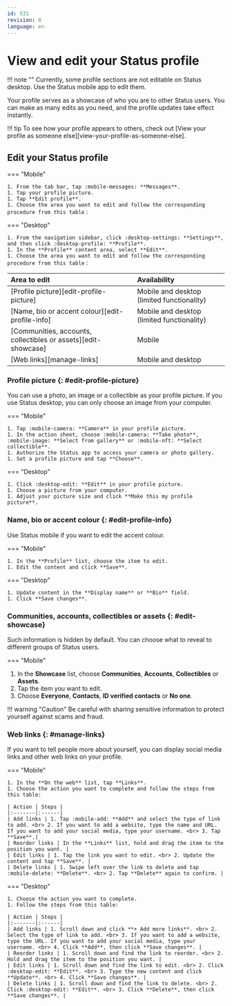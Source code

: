 ```yaml
---
id: 531
revision: 0
language: en
---
```


# View and edit your Status profile

!!! note ""
Currently, some profile sections are not editable on Status desktop. Use the Status mobile app to edit them.

Your profile serves as a showcase of who you are to other Status users. You can make as many edits as you need, and the profile updates take effect instantly.

!!! tip
To see how your profile appears to others, check out [View your profile as someone else][view-your-profile-as-someone-else].

## Edit your Status profile

=== "Mobile"

    1. From the tab bar, tap :mobile-messages: **Messages**.
    1. Tap your profile picture.
    1. Tap **Edit profile**.
    1. Choose the area you want to edit and follow the corresponding procedure from this table：

=== "Desktop"

    1. From the navigation sidebar, click :desktop-settings: **Settings**, and then click :desktop-profile: **Profile**.
    1. In the **Profile** content area, select **Edit**.
    1. Choose the area you want to edit and follow the corresponding procedure from this table：

| Area to edit                                                   | Availability                               |
| :------------------------------------------------------------- | :----------------------------------------- |
| [Profile picture][edit-profile-picture]                        | Mobile and desktop (limited functionality) |
| [Name, bio or accent colour][edit-profile-info]                | Mobile and desktop (limited functionality) |
| [Communities, accounts, collectibles or assets][edit-showcase] | Mobile                                     |
| [Web links][manage-links]                                      | Mobile and desktop                         |

### Profile picture {: #edit-profile-picture}

You can use a photo, an image or a collectible as your profile picture. If you use Status desktop, you can only choose an image from your computer.

=== "Mobile"

    1. Tap :mobile-camera: **Camera** in your profile picture.
    1. In the action sheet, choose :mobile-camera: **Take photo**, :mobile-image: **Select from gallery** or :mobile-nft: **Select collectible**.
    1. Authorize the Status app to access your camera or photo gallery.
    1. Set a profile picture and tap **Choose**.

=== "Desktop"

    1. Click :desktop-edit: **Edit** in your profile picture.
    1. Choose a picture from your computer.
    1. Adjust your picture size and click **Make this my profile picture**.

### Name, bio or accent colour {: #edit-profile-info}

Use Status mobile if you want to edit the accent colour.

=== "Mobile"

    1. In the **Profile** list, choose the item to edit.
    1. Edit the content and click **Save**.

=== "Desktop"

    1. Update content in the **Display name** or **Bio** field.
    1. Click **Save changes**.

### Communities, accounts, collectibles or assets {: #edit-showcase}

Such information is hidden by default. You can choose what to reveal to different groups of Status users.

=== "Mobile"

1. In the **Showcase** list, choose **Communities**, **Accounts**, **Collectibles** or **Assets**.
1. Tap the item you want to edit.
1. Choose **Everyone**, **Contacts**, **ID verified contacts** or **No one**.

!!! warning "Caution"
Be careful with sharing sensitive information to protect yourself against scams and fraud.

### Web links {: #manage-links}

If you want to tell people more about yourself, you can display social media links and other web links on your profile.

=== "Mobile"

    1. In the **On the web** list, tap **Links**.
    1. Choose the action you want to complete and follow the steps from this table:

    | Action | Steps |
    |:-------|:------|
    | Add links | 1. Tap :mobile-add: **Add** and select the type of link to add. <br> 2. If you want to add a website, type the name and URL. If you want to add your social media, type your username. <br> 3. Tap **Save**.|
    | Reorder links | In the **Links** list, hold and drag the item to the position you want. |
    | Edit links | 1. Tap the link you want to edit. <br> 2. Update the content and tap **Save**. |
    | Delete links | 1. Swipe left over the link to delete and tap :mobile-delete: **Delete**. <br> 2. Tap **Delete** again to confirm. |

=== "Desktop"

    1. Choose the action you want to complete.
    1. Follow the steps from this table:

    | Action | Steps |
    |:-------|:------|
    | Add links | 1. Scroll down and click **+ Add more links**. <br> 2. Select the type of link to add. <br> 3. If you want to add a website, type the URL. If you want to add your social media, type your username. <br> 4. Click **Add**, then click **Save changes**. |
    | Reorder links | 1. Scroll down and find the link to reorder. <br> 2. Hold and drag the item to the position you want. |
    | Edit links | 1. Scroll down and find the link to edit. <br> 2. Click :desktop-edit: **Edit**. <br> 3. Type the new content and click **Update**. <br> 4. Click **Save changes**. |
    | Delete links | 1. Scroll down and find the link to delete. <br> 2. Click :desktop-edit: **Edit**. <br> 3. Click **Delete**, then click **Save changes**. |
